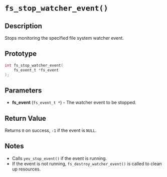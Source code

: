 # `fs_stop_watcher_event()`

## Description
Stops monitoring the specified file system watcher event.

## Prototype
```c
int fs_stop_watcher_event(
    fs_event_t *fs_event
);
```

## Parameters
- **fs_event** (`fs_event_t *`) - The watcher event to be stopped.

## Return Value
Returns `0` on success, `-1` if the event is `NULL`.

## Notes
- Calls `yev_stop_event()` if the event is running.
- If the event is not running, `fs_destroy_watcher_event()` is called to clean up resources.
